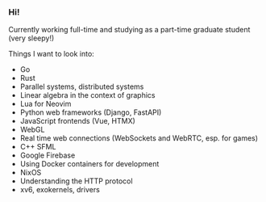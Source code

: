 ### Hi!
Currently working full-time and studying as a part-time graduate student (very sleepy!)

Things I want to look into:
- Go
- Rust
- Parallel systems, distributed systems
- Linear algebra in the context of graphics
- Lua for Neovim
- Python web frameworks (Django, FastAPI)
- JavaScript frontends (Vue, HTMX)
- WebGL
- Real time web connections (WebSockets and WebRTC, esp. for games)
- C++ SFML
- Google Firebase
- Using Docker containers for development
- NixOS
- Understanding the HTTP protocol
- xv6, exokernels, drivers
